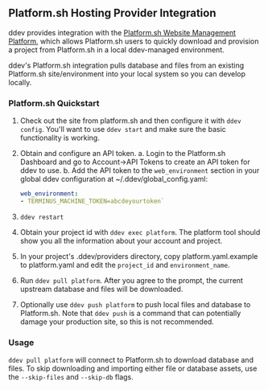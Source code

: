 ## Platform.sh Hosting Provider Integration

ddev provides integration with the [Platform.sh Website Management Platform](https://platform.sh/), which allows Platform.sh users to quickly download and provision a project from Platform.sh in a local ddev-managed environment.

ddev's Platform.sh integration pulls database and files from an existing Platform.sh site/environment into your local system so you can develop locally.

### Platform.sh Quickstart

1. Check out the site from platform.sh and then configure it with `ddev config`. You'll want to use `ddev start` and make sure the basic functionality is working.
2. Obtain and configure an API token.
   a. Login to the Platform.sh Dashboard and go to Account->API Tokens to create an API token for ddev to use.
   b. Add the API token to the `web_environment` section in your global ddev configuration at ~/.ddev/global_config.yaml:

   ```yaml
   web_environment:
   - TERMINUS_MACHINE_TOKEN=abcdeyourtoken`
   ```

3. `ddev restart`
4. Obtain your project id with `ddev exec platform`. The platform tool should show you all the information about your account and project.
5. In your project's .ddev/providers directory, copy platform.yaml.example to platform.yaml and edit the `project_id` and `environment_name`.
6. Run `ddev pull platform`. After you agree to the prompt, the current upstream database and files will be downloaded.
7. Optionally use `ddev push platform` to push local files and database to Platform.sh. Note that `ddev push` is a command that can potentially damage your production site, so this is not recommended.

### Usage

`ddev pull platform` will connect to Platform.sh to download database and files. To skip downloading and importing either file or database assets, use the `--skip-files` and `--skip-db` flags.
